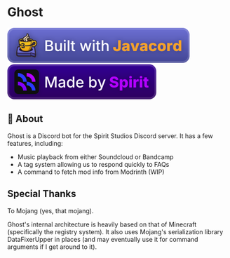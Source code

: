 # Ghost

<img src=".github/assets/javacord.svg" alt="Built with Javacord" />

<img alt="Made by Spirit Studios" src="https://raw.githubusercontent.com/SpiritGameStudios/.github/main/assets/brand/badge/compact.svg">

<h3></h3>

## 📔 About

Ghost is a Discord bot for the Spirit Studios Discord server.
It has a few features, including:
- Music playback from either Soundcloud or Bandcamp
- A tag system allowing us to respond quickly to FAQs
- A command to fetch mod info from Modrinth (WIP)

## Special Thanks
To Mojang (yes, that mojang).

Ghost's internal architecture is heavily based on that of Minecraft (specifically the registry system). It also uses Mojang's serialization library DataFixerUpper in places (and may eventually use it for command arguments if I get around to it).
